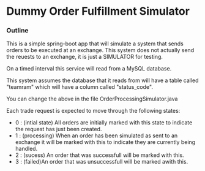 # Dummy Order Fulfillment Simulator

### Outline
This is a simple spring-boot app that will simulate a system that sends orders to be executed at an exchange. This system does not actually send the reuests to an exchange, it is just a SIMULATOR for testing.

On a timed interval this service will read from a MySQL database.

This system assumes the database that it reads from will have a table called "teamram" which will have a column called "status_code".

You can change the above in the file OrderProcessingSimulator.java

Each trade request is expected to move through the following states:

* 0 : (intial state) All orders are initially marked with this state to indicate the request has just been created.
* 1 : (processing) When an order has been simulated as sent to an exchange it will be marked with this to indicate they are currently being handled.
* 2 : (sucess) An order that was successfull will be marked with this.
* 3 : (failed)An order that was unsuccessfull will be marked awith this.
